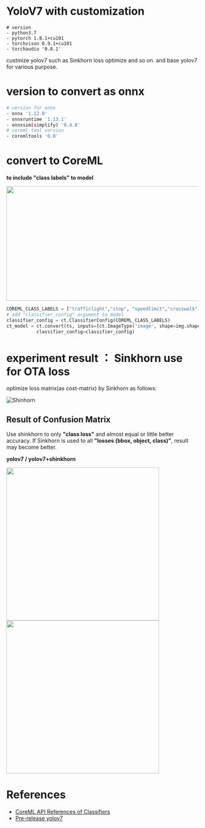 # YoloV7 with customization

```
# version
- python3.7
- pytorch 1.8.1+cu101
- torchvison 0.9.1+cu101
- torchaudio '0.8.1'
```


custmize yolov7 such as Sinkhorn loss optimize and so on. and base yolov7 for various purpose.


# version to convert as onnx

```sh
# version for onnx 
- onnx '1.12.0'
- onnxruntime '1.13.1'
- onnxsim(simplify) '0.4.8'
# coreml tool version
- coremltools '6.0'
```

# convert to CoreML 

<b>to include "class labels" to model</b>

<img src="https://user-images.githubusercontent.com/48679574/200152880-9e9d5557-b2d6-4418-8774-63e96d02dd45.png" width="800" height="300"/>

```python
COREML_CLASS_LABELS = ["trafficlight","stop", "speedlimit","crosswalk"]
# add "classifier_config" argument to model
classifier_config = ct.ClassifierConfig(COREML_CLASS_LABELS)
ct_model = ct.convert(ts, inputs=[ct.ImageType('image', shape=img.shape, scale=1 / 255.0, bias=[0, 0, 0])], 
           classifier_config=classifier_config)
```

# experiment result ： Sinkhorn use for OTA loss
optimize loss matrix(as cost-matrix) by Sinkhorn as follows:

![Shinhorn](https://user-images.githubusercontent.com/48679574/200572062-b75718c7-11dd-41d0-88e5-11ee40c7bcb7.png)

## Result of Confusion Matrix
Use shinkhorn to only <b>"class loss"</b> and almost equal or little better accuracy. If Sinkhorn is used to all <b>"losses (bbox, object, class)"</b>, result may become better.

<b>yolov7 / yolov7+shinkhorn</b>

<img src="https://user-images.githubusercontent.com/48679574/202828143-861f9c40-0072-4646-b627-4dc2a1f22593.png" width="400" height="400"/><img src="https://user-images.githubusercontent.com/48679574/202828151-734c3d50-1a35-4f12-91a0-7b438c4ebe57.png" width="400" height="400"/>


# References
- [CoreML API References of Classifiers](https://coremltools.readme.io/docs/classifiers)
- [Pre-release yolov7](https://github.com/WongKinYiu/yolov7)
